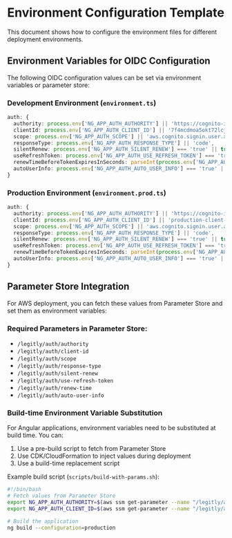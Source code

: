 # Environment Configuration Template

This document shows how to configure the environment files for different deployment environments.

## Environment Variables for OIDC Configuration

The following OIDC configuration values can be set via environment variables or parameter store:

### Development Environment (`environment.ts`)
```typescript
auth: {
  authority: process.env['NG_APP_AUTH_AUTHORITY'] || 'https://cognito-idp.us-east-1.amazonaws.com/us-east-1_sHoq3Mg11',
  clientId: process.env['NG_APP_AUTH_CLIENT_ID'] || '7f4mcdmoa5okt72lcjpk8s77tk',
  scope: process.env['NG_APP_AUTH_SCOPE'] || 'aws.cognito.signin.user.admin email openid phone profile',
  responseType: process.env['NG_APP_AUTH_RESPONSE_TYPE'] || 'code',
  silentRenew: process.env['NG_APP_AUTH_SILENT_RENEW'] === 'true' || true,
  useRefreshToken: process.env['NG_APP_AUTH_USE_REFRESH_TOKEN'] === 'true' || true,
  renewTimeBeforeTokenExpiresInSeconds: parseInt(process.env['NG_APP_AUTH_RENEW_TIME'] || '30'),
  autoUserInfo: process.env['NG_APP_AUTH_AUTO_USER_INFO'] === 'true' || false
}
```

### Production Environment (`environment.prod.ts`)
```typescript
auth: {
  authority: process.env['NG_APP_AUTH_AUTHORITY'] || 'https://cognito-idp.us-east-1.amazonaws.com/us-east-1_sHoq3Mg11',
  clientId: process.env['NG_APP_AUTH_CLIENT_ID'] || 'production-client-id',
  scope: process.env['NG_APP_AUTH_SCOPE'] || 'aws.cognito.signin.user.admin email openid phone profile',
  responseType: process.env['NG_APP_AUTH_RESPONSE_TYPE'] || 'code',
  silentRenew: process.env['NG_APP_AUTH_SILENT_RENEW'] === 'true' || true,
  useRefreshToken: process.env['NG_APP_AUTH_USE_REFRESH_TOKEN'] === 'true' || true,
  renewTimeBeforeTokenExpiresInSeconds: parseInt(process.env['NG_APP_AUTH_RENEW_TIME'] || '30'),
  autoUserInfo: process.env['NG_APP_AUTH_AUTO_USER_INFO'] === 'true' || false
}
```

## Parameter Store Integration

For AWS deployment, you can fetch these values from Parameter Store and set them as environment variables:

### Required Parameters in Parameter Store:
- `/legitly/auth/authority`
- `/legitly/auth/client-id`
- `/legitly/auth/scope`
- `/legitly/auth/response-type`
- `/legitly/auth/silent-renew`
- `/legitly/auth/use-refresh-token`
- `/legitly/auth/renew-time`
- `/legitly/auth/auto-user-info`

### Build-time Environment Variable Substitution

For Angular applications, environment variables need to be substituted at build time. You can:

1. Use a pre-build script to fetch from Parameter Store
2. Use CDK/CloudFormation to inject values during deployment
3. Use a build-time replacement script

Example build script (`scripts/build-with-params.sh`):
```bash
#!/bin/bash
# Fetch values from Parameter Store
export NG_APP_AUTH_AUTHORITY=$(aws ssm get-parameter --name "/legitly/auth/authority" --query "Parameter.Value" --output text)
export NG_APP_AUTH_CLIENT_ID=$(aws ssm get-parameter --name "/legitly/auth/client-id" --query "Parameter.Value" --output text)

# Build the application
ng build --configuration=production
```